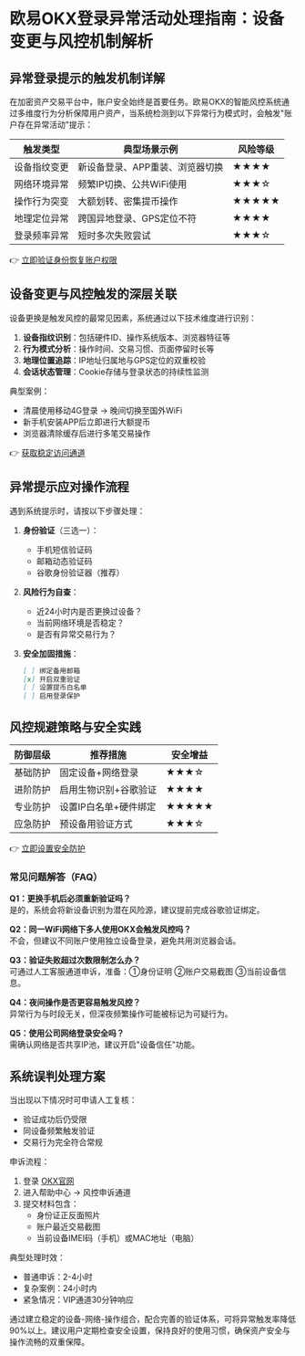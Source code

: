 # 欧易OKX登录异常活动处理指南：设备变更与风控机制解析

## 异常登录提示的触发机制详解

在加密资产交易平台中，账户安全始终是首要任务。欧易OKX的智能风控系统通过多维度行为分析保障用户资产，当系统检测到以下异常行为模式时，会触发"账户存在异常活动"提示：

| 触发类型        | 典型场景示例                  | 风险等级 |
|-----------------|-----------------------------|----------|
| 设备指纹变更    | 新设备登录、APP重装、浏览器切换 | ★★★★     |
| 网络环境异常    | 频繁IP切换、公共WiFi使用       | ★★★☆     |
| 操作行为突变    | 大额划转、密集提币操作         | ★★★★★    |
| 地理定位异常    | 跨国异地登录、GPS定位不符      | ★★★★     |
| 登录频率异常    | 短时多次失败尝试               | ★★★☆     |

👉 [立即验证身份恢复账户权限](https://bit.ly/okx_welcome)

## 设备变更与风控触发的深层关联

设备更换是触发风控的最常见因素，系统通过以下技术维度进行识别：

1. **设备指纹识别**：包括硬件ID、操作系统版本、浏览器特征等
2. **行为模式分析**：操作时间、交易习惯、页面停留时长等
3. **地理位置追踪**：IP地址归属地与GPS定位的双重校验
4. **会话状态管理**：Cookie存储与登录状态的持续性监测

典型案例：
- 清晨使用移动4G登录 → 晚间切换至国外WiFi
- 新手机安装APP后立即进行大额提币
- 浏览器清除缓存后进行多笔交易操作

👉 [获取稳定访问通道](https://bit.ly/okx_welcome)

## 异常提示应对操作流程

遇到系统提示时，请按以下步骤处理：

1. **身份验证**（三选一）：
   - 手机短信验证码
   - 邮箱动态验证码
   - 谷歌身份验证器（推荐）

2. **风险行为自查**：
   - 近24小时内是否更换过设备？
   - 当前网络环境是否稳定？
   - 是否有异常交易行为？

3. **安全加固措施**：
   ```markdown
   [ ] 绑定备用邮箱
   [x] 开启双重验证
   [ ] 设置提币白名单
   [ ] 启用登录保护
   ```

## 风控规避策略与安全实践

| 防御层级 | 推荐措施                          | 安全增益 |
|----------|-----------------------------------|----------|
| 基础防护 | 固定设备+网络登录                  | ★★★☆     |
| 进阶防护 | 启用生物识别+谷歌验证              | ★★★★     |
| 专业防护 | 设置IP白名单+硬件绑定              | ★★★★★    |
| 应急防护 | 预设备用验证方式                   | ★★★☆     |

👉 [立即设置安全防护](https://bit.ly/okx_welcome)

### 常见问题解答（FAQ）

**Q1：更换手机后必须重新验证吗？**  
是的，系统会将新设备识别为潜在风险源，建议提前完成谷歌验证绑定。

**Q2：同一WiFi网络下多人使用OKX会触发风控吗？**  
不会，但建议不同账户使用独立设备登录，避免共用浏览器会话。

**Q3：验证失败超过次数限制怎么办？**  
可通过人工客服通道申诉，准备：①身份证明 ②账户交易截图 ③当前设备信息。

**Q4：夜间操作是否更容易触发风控？**  
异常行为与时段无关，但深夜频繁操作可能被标记为可疑行为。

**Q5：使用公司网络登录安全吗？**  
需确认网络是否共享IP池，建议开启"设备信任"功能。

## 系统误判处理方案

当出现以下情况时可申请人工复核：
- 验证成功后仍受限
- 同设备频繁触发验证
- 交易行为完全符合常规

申诉流程：
1. 登录 [OKX官网](https://bit.ly/okx_welcome)
2. 进入帮助中心 → 风控申诉通道
3. 提交材料包含：
   - 身份证正反面照片
   - 账户最近交易截图
   - 当前设备IMEI码（手机）或MAC地址（电脑）

典型处理时效：
- 普通申诉：2-4小时
- 复杂案例：24小时内
- 紧急情况：VIP通道30分钟响应

通过建立稳定的设备-网络-操作组合，配合完善的验证体系，可将异常触发率降低90%以上。建议用户定期检查安全设置，保持良好的使用习惯，确保资产安全与操作流畅的双重保障。